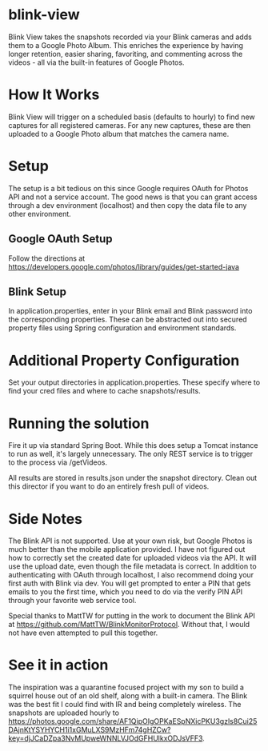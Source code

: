 # blink-view
Blink View takes the snapshots recorded via your Blink cameras and adds them to a Google Photo Album.  This enriches the experience by having longer retention, easier sharing, favoriting, and commenting across the videos - all via the built-in features of Google Photos.

# How It Works
Blink View will trigger on a scheduled basis (defaults to hourly) to find new captures for all registered cameras.  For any new captures, these are then uploaded to a Google Photo album that matches the camera name.
# Setup
The setup is a bit tedious on this since Google requires OAuth for Photos API and not a service account.  The good news is that you can grant access through a dev environment (localhost) and then copy the data file to any other environment.
## Google OAuth Setup
Follow the directions at https://developers.google.com/photos/library/guides/get-started-java
## Blink Setup
In application.properties, enter in your Blink email and Blink password into the corresponding properties.  These can be abstracted out into secured property files using Spring configuration and environment standards.
# Additional Property Configuration
Set your output directories in application.properties.  These specify where to find your cred files and where to cache snapshots/results.
# Running the solution 
Fire it up via standard Spring Boot.  While this does setup a Tomcat instance to run as well, it's largely unnecessary.  The only REST service is to trigger to the process via /getVideos.

All results are stored in results.json under the snapshot directory.  Clean out this director if you want to do an entirely fresh pull of videos.

# Side Notes
The Blink API is not supported.  Use at your own risk, but Google Photos is much better than the mobile application provided.
I have not figured out how to correctly set the created date for uploaded videos via the API. It will use the upload date, even though the file metadata is correct.
In addition to authenticating with OAuth through localhost, I also recommend doing your first auth with Blink via dev.  You will get prompted to enter a PIN that gets emails to you the first time, which you need to do via the verify PIN API through your favorite web service tool.

Special thanks to MattTW for putting in the work to document the Blink API at https://github.com/MattTW/BlinkMonitorProtocol.  Without that, I would not have even attempted to pull this together.

# See it in action
The inspiration was a quarantine focused project with my son to build a squirrel house out of an old shelf, along with a built-in camera.  The Blink was the best fit I could find with IR and being completely wireless.  The snapshots are uploaded hourly to https://photos.google.com/share/AF1QipOIgOPKaESpNXicPKU3gzls8Cui25DAjnKtYSYHYCH1i1xGMuLXS9MzHFm74gHZCw?key=djJCaDZpa3NvMUpweWNNLVJOdGFHUlkxODJsVFF3.

